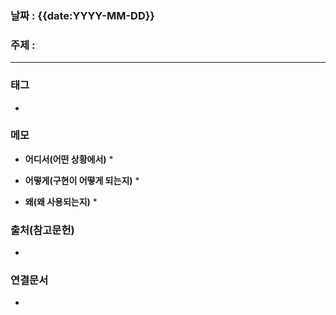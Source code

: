 ### 날짜 : {{date:YYYY-MM-DD}}
### 주제 :
---
### 태그
* 

### 메모
* **어디서(어떤 상황에서)**
	* 
	
* **어떻게(구현이 어떻게 되는지)**
	* 

* **왜(왜 사용되는지)**
	* 

### 출처(참고문헌)
-  

### 연결문서
- 